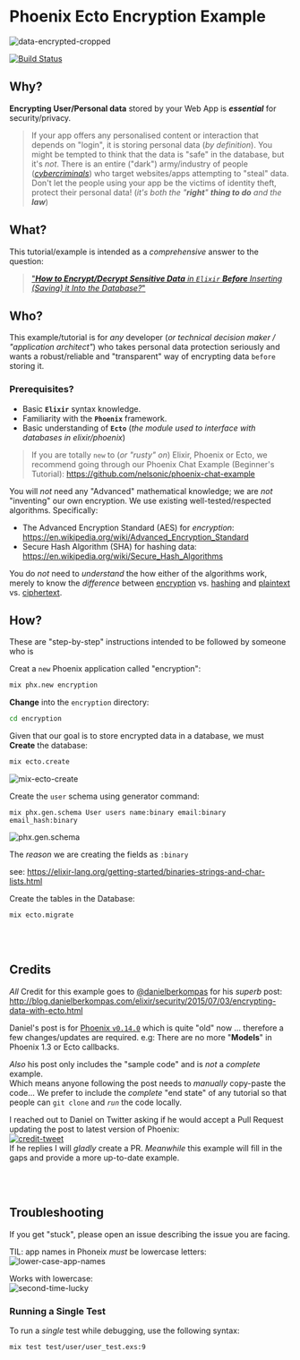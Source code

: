 # Phoenix Ecto Encryption Example

![data-encrypted-cropped](https://user-images.githubusercontent.com/194400/36345569-f60382de-1424-11e8-93e9-74ed7eaceb71.jpg)

[![Build Status](https://travis-ci.org/nelsonic/phoenix-ecto-encryption-example.svg?branch=master)](https://travis-ci.org/nelsonic/phoenix-ecto-encryption-example)

## Why?

**Encrypting User/Personal data** stored by your Web App is ***essential***
for security/privacy.

> If your app offers any personalised content or interaction
that depends on "login", it is storing personal data (_by definition_).
You might be tempted to think that the data is "safe" in the database,
but it's _not_. There is an entire ("dark") army/industry of people
([_cybercriminals_](https://en.wikipedia.org/wiki/Cybercrime))
who target websites/apps attempting to "steal" data.
Don't let the people using your app be the victims of identity theft,
protect their personal data! (_it's both the "**right**" **thing to do** and the **law**_)

## What?

This tutorial/example is intended as a _comprehensive_ answer
to the question:

> ["_**How to Encrypt/Decrypt Sensitive Data** in `Elixir` **Before** Inserting (Saving) it Into the Database?_"](https://github.com/dwyl/learn-elixir/issues/80)


## Who?

This example/tutorial is for _any_ developer
(_or technical decision maker / "application architect"_)
who takes personal data protection seriously
and wants a robust/reliable and "transparent" way
of encrypting data `before` storing it.

### Prerequisites?

+ Basic **`Elixir`** syntax knowledge.
+ Familiarity with the **`Phoenix`** framework.
+ Basic understanding of **`Ecto`**
(_the module used to interface with databases in elixir/phoenix_)

> If you are totally `new` to (_or "rusty" on_) Elixir, Phoenix or Ecto,
we recommend going through our Phoenix Chat Example (Beginner's Tutorial):
https://github.com/nelsonic/phoenix-chat-example

You will _not_ need any "Advanced" mathematical knowledge;
we are _not_ "inventing" our own encryption.
We use existing well-tested/respected algorithms.
Specifically:
+ The Advanced Encryption Standard (AES) for _encryption_: https://en.wikipedia.org/wiki/Advanced_Encryption_Standard
+ Secure Hash Algorithm (SHA) for hashing data:
https://en.wikipedia.org/wiki/Secure_Hash_Algorithms

You do _not_ need to _understand_ the how either of the algorithms work,
merely to know the _difference_ between
[encryption](https://en.wikipedia.org/wiki/Encryption)
vs.
[hashing](https://en.wikipedia.org/wiki/Hash_function)
and
[plaintext](https://en.wikipedia.org/wiki/Plaintext)
vs.
[ciphertext](https://en.wikipedia.org/wiki/Ciphertext).






## How?

These are "step-by-step" instructions intended to be followed
by someone who is


Creat a `new` Phoenix application called "encryption":
```sh
mix phx.new encryption
```

**Change** into the `encryption` directory: <br />
```sh
cd encryption
```

Given that our goal is to store encrypted data in a database,
  we must **Create** the database:
```sh
mix ecto.create
```

![mix-ecto-create](https://user-images.githubusercontent.com/194400/35360428-914eb84a-0155-11e8-8395-1e352223f509.png) <br />

Create the `user` schema using generator command:
```
mix phx.gen.schema User users name:binary email:binary email_hash:binary
```

![phx.gen.schema](https://user-images.githubusercontent.com/194400/35360796-dc4507cc-0156-11e8-9cf1-7f4005e5ed34.png)


The _reason_ we are creating the fields as `:binary`

see: https://elixir-lang.org/getting-started/binaries-strings-and-char-lists.html


Create the tables in the Database:
```sh
mix ecto.migrate
```





<br /> <br />

## Credits

_All_ Credit for this example goes to [@danielberkompas](https://github.com/danielberkompas) for his _superb_ post:
http://blog.danielberkompas.com/elixir/security/2015/07/03/encrypting-data-with-ecto.html <br />

Daniel's post is for [Phoenix `v0.14.0`](https://github.com/danielberkompas/danielberkompas.github.io/blob/c6eb249e5019e782e891bfeb591bc75f084fd97c/_posts/2015-07-03-encrypting-data-with-ecto.md) which is quite "old" now ...
therefore a few changes/updates are required.
e.g: There are no more "**Models**" in Phoenix 1.3 or Ecto callbacks.

_Also_ his post only includes the "sample code"
and is _not_ a _complete_ example. <br />
Which means anyone following the post needs to _manually_ copy-paste the code...
We prefer to include the _complete_ "end state" of any tutorial so that
people can `git clone` and _`run`_ the code locally.

I reached out to Daniel on Twitter
asking if he would accept a Pull Request
updating the post to latest version of Phoenix: <br />
[![credit-tweet](https://user-images.githubusercontent.com/194400/35771850-32b1cfba-092b-11e8-9bbf-0e693016bb76.png)](https://twitter.com/nelsonic/status/959901100760498181) <br />
If he replies I will _gladly_ create a PR.
_Meanwhile_ this example will fill in the gaps
and provide a more up-to-date example.

<br /> <br />

## Troubleshooting

If you get "stuck", please open an issue describing the issue you are facing.

TIL: app names in Phoneix _must_ be lowercase letters: <br />
![lower-case-app-names](https://user-images.githubusercontent.com/194400/35360087-73d69d88-0154-11e8-9f47-d9a9333d1e6c.png)

Works with lowercase:  <br />
![second-time-lucky](https://user-images.githubusercontent.com/194400/35360183-c522063c-0154-11e8-994a-7516bc0e5c1e.png)

### Running a Single Test

To run a _single_ test while debugging, use the following syntax:
```sh
mix test test/user/user_test.exs:9
```
